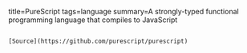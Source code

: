 title=PureScript
tags=language
summary=A strongly-typed functional programming language that compiles to JavaScript
~~~~~~

[Source](https://github.com/purescript/purescript)

